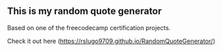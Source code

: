 ## This is my random quote generator

Based on one of the freecodecamp certification projects. 

Check it out here (https://rslugo9709.github.io/RandomQuoteGenerator/)

